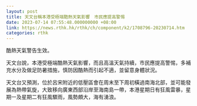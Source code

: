 ```yaml
---
layout: post
title: 天文台稱本港受極端酷熱天氣影響　市民應提高警惕
date: 2023-07-14 07:55:48.000000000 +08:00
link: https://news.rthk.hk/rthk/ch/component/k2/1708796-20230714.htm
categories: rthk
---
```


酷熱天氣警告生效。

天文台說，本港受極端酷熱天氣影響，而且高溫天氣持續，市民應提高警惕，多補充水分及做足防暑措施，慎防因酷熱而引起不適，並留意身體狀況。

天文台又預測，位於呂宋附近的低壓區會在周末至下周初橫過南海北部，並可能發展為熱帶氣旋，大致移向廣東西部沿岸至海南島一帶，本港星期日有狂風雷暴，星期一及星期二有狂風驟雨，風勢頗大，海有湧浪。
